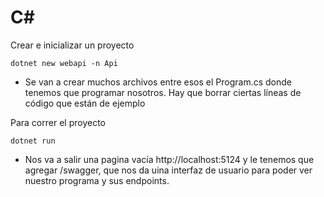 # C#

Crear e inicializar un proyecto
````
dotnet new webapi -n Api
````
- Se van a crear muchos archivos entre esos el Program.cs donde tenemos que programar nosotros. Hay que borrar ciertas líneas de código que están de ejemplo

Para correr el proyecto
````
dotnet run
````
- Nos va a salir una pagina vacía http://localhost:5124 y le tenemos que agregar /swagger, que nos da uina interfaz de usuario para poder ver nuestro programa y sus endpoints. 